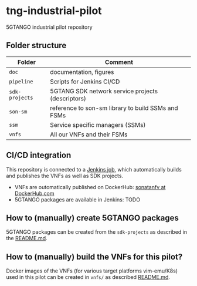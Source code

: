 # tng-industrial-pilot
5GTANGO industrial pilot repository


## Folder structure

| Folder | Comment |
| --- | --- |
| `doc` | documentation, figures |
| `pipeline` | Scripts for Jenkins CI/CD |
| `sdk-projects` | 5GTANG SDK network service projects (descriptors) |
| `son-sm`| reference to son-sm library to build SSMs and FSMs |
| `ssm` | Service specific managers (SSMs) |
| `vnfs` | All our VNFs and their FSMs |

## CI/CD integration

This repository is connected to a [Jenkins job](https://jenkins.sonata-nfv.eu/view/PIPELINE/job/tng-industrial-pilot/), which automatically builds and publishes the VNFs as well as SDK projects.

* VNFs are outomatically published on DockerHub: [sonatanfv at DockerHub.com](https://hub.docker.com/u/sonatanfv)
* 5GTANGO packages are available in Jenkins: TODO

## How to (manually) create 5GTANGO packages

5GTANGO packages can be created from the `sdk-projects` as described in the [README.md](sdk-projects/).

## How to (manually) build the VNFs for this pilot?

Docker images of the VNFs (for various target platforms vim-emu/K8s) used in this pilot can be created in `vnfs/` as described [README.md](vnfs/).
